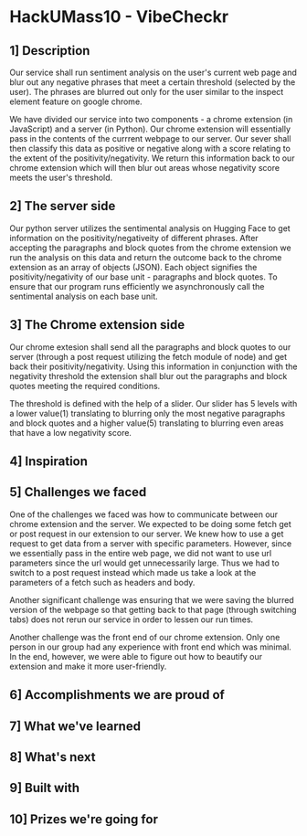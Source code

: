 # HackUMass10 - VibeCheckr

## 1] Description
Our service shall run sentiment analysis on the user's current web page and blur out any negative phrases
that meet a certain threshold (selected by the user). The phrases are blurred out only for the user 
similar to the inspect element feature on google chrome.

We have divided our service into two components - a chrome extension (in JavaScript) and a server (in Python).
Our chrome extension will essentially pass in the contents of the currrent webpage to our server.
Our sever shall then classify this data as positive or negative along with a score relating to the extent of the positivity/negativity.
We return this information back to our chrome extension which will then blur out areas whose negativity score meets the user's threshold.

## 2] The server side
Our python server utilizes the sentimental analysis on Hugging Face to get information on the positivity/negativeity of different phrases.
After accepting the paragraphs and block quotes from the chrome extension we run the analysis on this data and return the outcome 
back to the chrome extension as an array of objects (JSON). Each object signifies the positivity/negativity of our base unit - paragraphs and block quotes.
To ensure that our program runs efficiently we asynchronously call the sentimental analysis on each base unit.

## 3] The Chrome extension side
Our chrome extesion shall send all the paragraphs and block quotes to our server (through a post request utilizing the fetch module of node)
and get back their positivity/negativity. Using this information in conjunction with the negativity threshold the extension 
shall blur out the paragraphs and block quotes meeting the required conditions.

The threshold is defined with the help of a slider. Our slider has 5 levels with a lower value(1) translating to blurring only the most negative paragraphs and block quotes and a higher value(5) translating to blurring even areas that have a low negativity score.

## 4] Inspiration



## 5] Challenges we faced

One of the challenges we faced was how to communicate between our chrome extension and the server. We expected to be doing 
some fetch get or post request in our extension to our server. We knew how to use a get request to get data from a server with specific parameters.
However, since we essentially pass in the entire web page, we did not want to use url parameters since the url would get unnecessarily large.
Thus we had to switch to a post request instead which made us take a look at the parameters of a fetch such as headers and body.


Another significant challenge was ensuring that we were saving the blurred version of the webpage so that getting back to that page
(through switching tabs) does not rerun our service in order to lessen our run times.

Another challenge was the front end of our chrome extension. Only one person in our group had any experience with front end which was minimal.
In the end, however, we were able to figure out how to beautify our extension and make it more user-friendly.

## 6] Accomplishments we are proud of

## 7] What we've learned

## 8] What's next

## 9] Built with

## 10] Prizes we're going for
